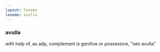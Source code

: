 ```yaml
---
layout: lexeme
lexeme: avulla
---
```


###  avulla 
with help of, as adp, complement is genitive or possessive, "sen avulla"

